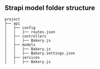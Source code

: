 ## Strapi model folder structure

```
project
├── api
│   ├── config
│   │   ├── routes.json
│   ├── controllers
│   │   ├── Bakery.js
│   ├── models
│   │   ├── Bakery.js
│   │   ├── Bakery.settings.json
│   ├── services
│   │   ├── Bakery.js
```
